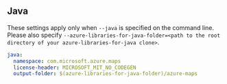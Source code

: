 ## Java

These settings apply only when `--java` is specified on the command line.
Please also specify `--azure-libraries-for-java-folder=<path to the root directory of your azure-libraries-for-java clone>`.

``` yaml $(java)
java:
  namespace: com.microsoft.azure.maps
  license-header: MICROSOFT_MIT_NO_CODEGEN
  output-folder: $(azure-libraries-for-java-folder)/azure-maps
```
